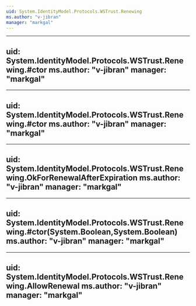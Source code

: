 ```yaml
---
uid: System.IdentityModel.Protocols.WSTrust.Renewing
ms.author: "v-jibran"
manager: "markgal"
---
```


---
uid: System.IdentityModel.Protocols.WSTrust.Renewing.#ctor
ms.author: "v-jibran"
manager: "markgal"
---

---
uid: System.IdentityModel.Protocols.WSTrust.Renewing.#ctor
ms.author: "v-jibran"
manager: "markgal"
---

---
uid: System.IdentityModel.Protocols.WSTrust.Renewing.OkForRenewalAfterExpiration
ms.author: "v-jibran"
manager: "markgal"
---

---
uid: System.IdentityModel.Protocols.WSTrust.Renewing.#ctor(System.Boolean,System.Boolean)
ms.author: "v-jibran"
manager: "markgal"
---

---
uid: System.IdentityModel.Protocols.WSTrust.Renewing.AllowRenewal
ms.author: "v-jibran"
manager: "markgal"
---
